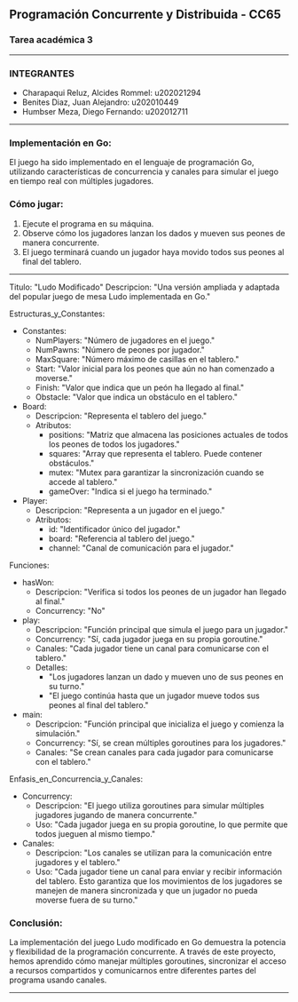 ## Programación Concurrente y Distribuida - CC65
### Tarea académica 3

---

### INTEGRANTES

- Charapaqui Reluz, Alcides Rommel: u202021294
- Benites Diaz, Juan Alejandro: u202010449
- Humbser Meza, Diego Fernando: u202012711

---

### Implementación en Go:

El juego ha sido implementado en el lenguaje de programación Go, utilizando características de concurrencia y canales para simular el juego en tiempo real con múltiples jugadores.

### Cómo jugar:

1. Ejecute el programa en su máquina.
2. Observe cómo los jugadores lanzan los dados y mueven sus peones de manera concurrente.
3. El juego terminará cuando un jugador haya movido todos sus peones al final del tablero.

---

Titulo: "Ludo Modificado"
Descripcion: "Una versión ampliada y adaptada del popular juego de mesa Ludo implementada en Go."

Estructuras_y_Constantes:
  - Constantes:
    - NumPlayers: "Número de jugadores en el juego."
    - NumPawns: "Número de peones por jugador."
    - MaxSquare: "Número máximo de casillas en el tablero."
    - Start: "Valor inicial para los peones que aún no han comenzado a moverse."
    - Finish: "Valor que indica que un peón ha llegado al final."
    - Obstacle: "Valor que indica un obstáculo en el tablero."
  - Board:
    - Descripcion: "Representa el tablero del juego."
    - Atributos:
      - positions: "Matriz que almacena las posiciones actuales de todos los peones de todos los jugadores."
      - squares: "Array que representa el tablero. Puede contener obstáculos."
      - mutex: "Mutex para garantizar la sincronización cuando se accede al tablero."
      - gameOver: "Indica si el juego ha terminado."
  - Player:
    - Descripcion: "Representa a un jugador en el juego."
    - Atributos:
      - id: "Identificador único del jugador."
      - board: "Referencia al tablero del juego."
      - channel: "Canal de comunicación para el jugador."

Funciones:
  - hasWon:
    - Descripcion: "Verifica si todos los peones de un jugador han llegado al final."
    - Concurrency: "No"
  - play:
    - Descripcion: "Función principal que simula el juego para un jugador."
    - Concurrency: "Sí, cada jugador juega en su propia goroutine."
    - Canales: "Cada jugador tiene un canal para comunicarse con el tablero."
    - Detalles:
      - "Los jugadores lanzan un dado y mueven uno de sus peones en su turno."
      - "El juego continúa hasta que un jugador mueve todos sus peones al final del tablero."
  - main:
    - Descripcion: "Función principal que inicializa el juego y comienza la simulación."
    - Concurrency: "Sí, se crean múltiples goroutines para los jugadores."
    - Canales: "Se crean canales para cada jugador para comunicarse con el tablero."

Enfasis_en_Concurrencia_y_Canales:
  - Concurrency:
    - Descripcion: "El juego utiliza goroutines para simular múltiples jugadores jugando de manera concurrente."
    - Uso: "Cada jugador juega en su propia goroutine, lo que permite que todos jueguen al mismo tiempo."
  - Canales:
    - Descripcion: "Los canales se utilizan para la comunicación entre jugadores y el tablero."
    - Uso: "Cada jugador tiene un canal para enviar y recibir información del tablero. Esto garantiza que los movimientos de los jugadores se manejen de manera sincronizada y que un jugador no pueda moverse fuera de su turno."

### Conclusión:

La implementación del juego Ludo modificado en Go demuestra la potencia y flexibilidad de la programación concurrente. A través de este proyecto, hemos aprendido cómo manejar múltiples goroutines, sincronizar el acceso a recursos compartidos y comunicarnos entre diferentes partes del programa usando canales.

---

